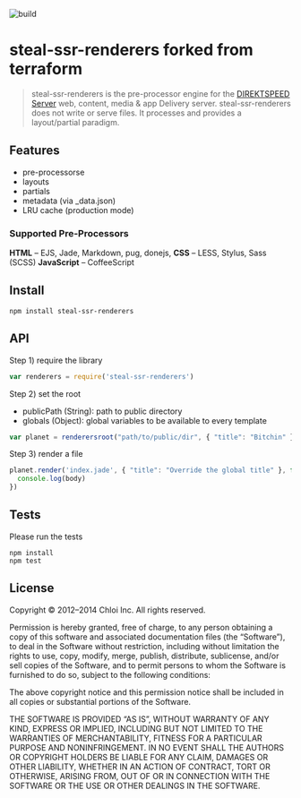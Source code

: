 ![build](https://travis-ci.org/dssrv/prerender.svg?branch=master)
# steal-ssr-renderers forked from terraform

> steal-ssr-renderers is the pre-processor engine for the [DIREKTSPEED Server](https://github.com/dssrv/dssrv) web, content, media & app Delivery server. steal-ssr-renderers does not write or serve files. It processes and provides a layout/partial paradigm.

## Features

- pre-processorse
- layouts
- partials
- metadata (via _data.json)
- LRU cache (production mode)

### Supported Pre-Processors

**HTML** – EJS, Jade, Markdown, pug, donejs,
**CSS** – LESS, Stylus, Sass (SCSS)
**JavaScript** – CoffeeScript

## Install

```
npm install steal-ssr-renderers
```

## API


Step 1) require the library

```javascript
var renderers = require('steal-ssr-renderers')
```

Step 2) set the root

- publicPath (String): path to public directory
- globals (Object): global variables to be available to every template

```javascript
var planet = renderersroot("path/to/public/dir", { "title": "Bitchin" })
```

Step 3) render a file

```javascript
planet.render('index.jade', { "title": "Override the global title" }, function(error, body){
  console.log(body)
})
```

## Tests

Please run the tests

```
npm install
npm test
```

## License

Copyright © 2012–2014 Chloi Inc. All rights reserved.

Permission is hereby granted, free of charge, to any person obtaining a copy of this software and associated documentation files (the “Software”), to deal in the Software without restriction, including without limitation the rights to use, copy, modify, merge, publish, distribute, sublicense, and/or sell copies of the Software, and to permit persons to whom the Software is furnished to do so, subject to the following conditions:

The above copyright notice and this permission notice shall be included in all copies or substantial portions of the Software.

THE SOFTWARE IS PROVIDED “AS IS”, WITHOUT WARRANTY OF ANY KIND, EXPRESS OR IMPLIED, INCLUDING BUT NOT LIMITED TO THE WARRANTIES OF MERCHANTABILITY, FITNESS FOR A PARTICULAR PURPOSE AND NONINFRINGEMENT. IN NO EVENT SHALL THE AUTHORS OR COPYRIGHT HOLDERS BE LIABLE FOR ANY CLAIM, DAMAGES OR OTHER LIABILITY, WHETHER IN AN ACTION OF CONTRACT, TORT OR OTHERWISE, ARISING FROM, OUT OF OR IN CONNECTION WITH THE SOFTWARE OR THE USE OR OTHER DEALINGS IN THE SOFTWARE.
